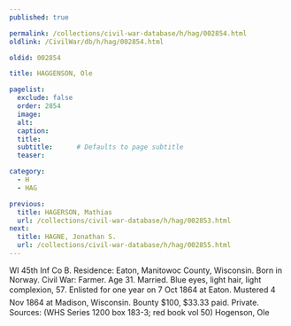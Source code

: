 ```yaml
---
published: true

permalink: /collections/civil-war-database/h/hag/002854.html
oldlink: /CivilWar/db/h/hag/002854.html

oldid: 002854

title: HAGGENSON, Ole

pagelist:
  exclude: false
  order: 2854
  image: 
  alt:
  caption:
  title:
  subtitle:      # Defaults to page subtitle
  teaser:

category: 
  - H 
  - HAG

previous:
  title: HAGERSON, Mathias
  url: /collections/civil-war-database/h/hag/002853.html  
next:
  title: HAGNE, Jonathan S.
  url: /collections/civil-war-database/h/hag/002855.html   
---
```

WI 45th Inf Co B. Residence: Eaton, Manitowoc County, Wisconsin. Born in Norway. Civil War: Farmer. Age 31. Married. Blue eyes, light hair, light complexion, 5&#146;7&#148;. Enlisted for one year on 7 Oct 1864 at Eaton. Mustered 4 Nov 1864 at Madison, Wisconsin. Bounty $100, $33.33 paid. Private. Sources: (WHS Series 1200 box 183-3; red book vol 50) &#147;Hogenson, Ole&#148;